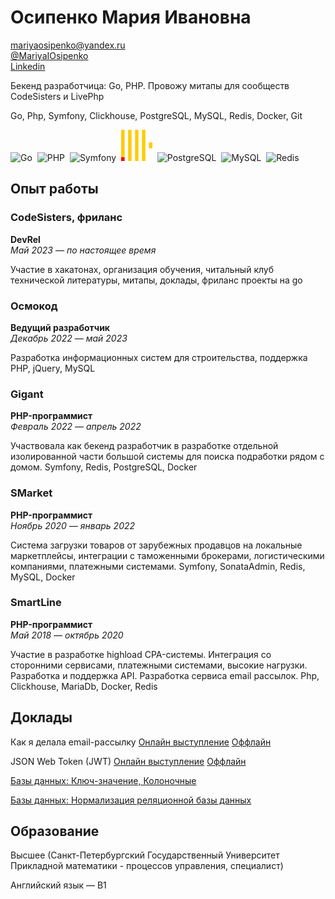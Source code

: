# Осипенко Мария Ивановна

mariyaosipenko@yandex.ru  
[@MariyaIOsipenko](https://t.me/MariyaIOsipenko)  
[Linkedin](https://www.linkedin.com/in/мария-осипенко-5026a635/)

Бекенд разработчица: Go, PHP. Провожу митапы для сообществ CodeSisters и LivePhp

Go, Php, Symfony, Clickhouse, PostgreSQL, MySQL, Redis, Docker, Git

<img src="https://cdn.jsdelivr.net/gh/devicons/devicon@latest/icons/go/go-original-wordmark.svg" height="50" title="Go" />&nbsp;
<img src="https://cdn.jsdelivr.net/gh/devicons/devicon@latest/icons/php/php-original.svg" height="50" title="PHP"/>&nbsp;
<img src="https://cdn.jsdelivr.net/gh/devicons/devicon@latest/icons/symfony/symfony-original-wordmark.svg" height="50" title="Symfony"/>&nbsp;
<img src="https://raw.githubusercontent.com/ClickHouse/clickhouse-presentations/master/images/logo.png" height="50" title="Clickhouse"/>&nbsp;
<img src="https://cdn.jsdelivr.net/gh/devicons/devicon@latest/icons/postgresql/postgresql-original-wordmark.svg" height="50" title="PostgreSQL"/>&nbsp;
<img src="https://cdn.jsdelivr.net/gh/devicons/devicon@latest/icons/mysql/mysql-original-wordmark.svg" height="50" title="MySQL"/>&nbsp;
<img src="https://cdn.jsdelivr.net/gh/devicons/devicon@latest/icons/redis/redis-original-wordmark.svg" height="50" title="Redis"/>&nbsp;


## Опыт работы

### CodeSisters, фриланс
**DevRel**  
_Май 2023 — по настоящее время_

Участие в хакатонах, организация обучения, читальный клуб технической литературы, митапы, доклады, фриланс проекты на go

### Осмокод
**Ведущий разработчик**  
_Декабрь 2022 — май 2023_

Разработка информационных систем для строительства, поддержка
PHP, jQuery, MySQL

### Gigant
**PHP-программист**  
_Февраль 2022 — апрель 2022_

Участвовала как бекенд разработчик в разработке отдельной изолированной части большой системы для поиска подработки рядом с домом.
Symfony, Redis, PostgreSQL, Docker

### SMarket
**PHP-программист**  
_Ноябрь 2020 — январь 2022_

Система загрузки товаров от зарубежных продавцов на локальные маркетплейсы, интеграции с таможенными брокерами, логистическими компаниями, платежными системами.
Symfony, SonataAdmin, Redis, MySQL, Docker

### SmartLine
**PHP-программист**  
_Май 2018 — октябрь 2020_

Участие в разработке highload CPA-системы.
Интеграция со сторонними сервисами, платежными системами, высокие нагрузки. Разработка и поддержка API. Разработка сервиса email рассылок. 
Php, Clickhouse, MariaDb, Docker, Redis




## Доклады

Как я делала email-рассылку
[Онлайн выступление](https://www.youtube.com/watch?v=kvKIRSntiIM)
[Оффлайн](https://youtu.be/Zv7QmhbWlT4?t=2282)

JSON Web Token (JWT)
[Онлайн выступление](https://www.youtube.com/watch?v=rs_1J_515CI)
[Оффлайн](https://youtu.be/8t4a1Cd-f_w?t=2180)

[Базы данных: Ключ-значение, Колоночные](https://www.youtube.com/watch?v=lDZ3KuyIoVs)

[Базы данных: Нормализация реляционной базы данных](https://www.youtube.com/watch?v=2UfaGnPoj8s)


## Образование
Высшее
(Санкт-Петербургский Государственный Университет
Прикладной математики - процессов управления, специалист)

Английский язык — B1

